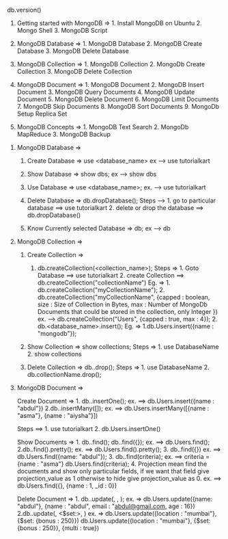 <!-- With a brief introduction tour to MongoDB, let us dive into working with MongoDB. -->

<!-- Check MongoDB version -->
db.version()    

1. Getting started with MongoDB =>
        1. Install MongoDB on Ubuntu
        2. Mongo Shell
        3. MongoDB Script

2. MongoDB Database => 
        1. MongoDB Database
        2. MongoDB Create Database
        3. MongoDB Delete Database

3. MongoDB Collection =>
        1. MongoDB Collection
        2. MongoDb Create Collection
        3. MongoDB Delete Collection

4. MongoDB Document => 
        1. MongoDB Document
        2. MongoDB Insert Document
        3. MongoDB Query Documents
        4. MongoDB Update Document
        5. MongoDB Delete Document
        6. MongoDB Limit Documents
        7. MongoDB Skip Documents
        8. MongoDB Sort Documents
        9. MongoDb Setup Replica Set

5. MongoDB Concepts =>
        1. MongoDB Text Search
        2. MongoDb MapReduce
        3. MongoDB Backup



<!-- **************** -->
<!-- Create Database -->
1. MongoDB Database =>
    1. Create Database => use <database_name>
        ex --> use tutorialkart

    2. Show Database => show dbs;
        ex --> show dbs

    3. Use Database => use <database_name>;
        ex. --> use tutorialkart

    4. Delete Database => db.dropDatabase();
        Steps -->   1. go to particular database ==> use tutorialkart
                    2. delete or drop the database ==> db.dropDatabase()

    5. Know Currently selected Database => db;
        ex --> db

<!-- Create Collections -->
2. MongoDB Collection =>
    1. Create Collection =>
            <!-- only create collection -->
        1. db.createCollection(<collection_name>);
            Steps =>
                1. Goto Database ==> use tutorialkart
                2. create Collection ==> db.createCollection("collectionName")
                    Eg. =>
                        1. db.createCollection("myCollectionName");
                        2. db.createCollection("myCollectionName", {capped : boolean, size : Size of Collection in Bytes, max : Number of MongoDb Documents that could be stored in the collection, only Integer })
                            ex. -->
                                db.createCollection("Users", {capped : true, max : 4});
                 <!-- Create Collection and insert document -->
            2. db.<database_name>.insert(<document>);
                Eg. =>
                    1.db.Users.insert({name : "mongodb"});

    2. Show Collection => show collections;
        Steps =>
            1. use DatabaseName
            2. show collections

    3. Delete Collection => db.<collectionName>.drop();
        Steps =>
            1. use DatabaseName
            2. db.collectionName.drop();


<!-- MongoDB Document - Structure and Sample Documents -->
3. MongoDB Document => 
    <!-- Create Document -->
    Create Document =>
        1. db.<collectionName>.insertOne(<document>);
            ex. ==>
                db.Users.insert({name : "abdul"})
        2.db.<collectionName>.insertMany([<document>]);
            ex. ==>
                db.Users.insertMany([{name : "asma"}, {name : "aiysha"}])

    Steps ==>
        1. use tutorialkart
        2. db.Users.insertOne(<document>)

    <!-- Show Document -->
    Show Documents =>
        1. db.<collectionName>.find();
           db.<collectionName>.find({});
            ex. ==>
                db.Users.find();
        2.db.<collectionName>.find().pretty(); <!-- It shows is prettier format or readable format. -->
            ex. ==>
                db.Users.find().pretty();
        <!-- Show as Coditional Criteria -->
        3. db.<collectionName>.find({<criteria>})
            ex. ==>
                db.Users.find({name: "abdul"});
                    <!-- or -->
        3. db.<collectionName>.find(criteria);
            ex. ==>
                criteria = {name : "asma"}
                db.Users.find(criteria);
        <!-- find based on projection -->
        4. Projection mean find the documents and show only particular fields, if we want that field give projection_value as 1 otherwise to hide give projection_value as 0.
            ex. ==>
                db.Users.find({}, {name : 1, _id : 0})

    <!-- Delete Document -->

    <!-- Update Document -->
    Delete Document =>
        1. db.<collectionName>.update(<criteria>, <update>, <options>);
            ex. =>
                db.Users.update({name: "abdul"}, {name : "abdul", email : "abdul@gmail.com, age : 16})
        2.db.<collectionName>.update(<criteria>, <$set:<update>>, <multi : true>)
            ex. =>
                db.Users.update({location : "mumbai"}, {$set: {bonus : 250}}) <!-- for single update -->
                db.Users.update({location : "mumbai"}, {$set: {bonus : 250}}, {multi : true}) <!-- for multi update -->